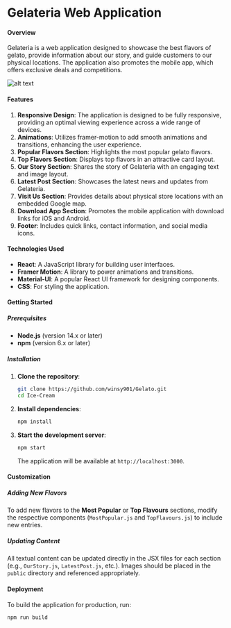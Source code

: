 # Gelateria Web Application

#### Overview

Gelateria is a web application designed to showcase the best flavors of gelato, provide information about our story, and guide customers to our physical locations. The application also promotes the mobile app, which offers exclusive deals and competitions.

![alt text](image.png)

#### Features

1. **Responsive Design**: The application is designed to be fully responsive, providing an optimal viewing experience across a wide range of devices.
2. **Animations**: Utilizes framer-motion to add smooth animations and transitions, enhancing the user experience.
3. **Popular Flavors Section**: Highlights the most popular gelato flavors.
4. **Top Flavors Section**: Displays top flavors in an attractive card layout.
5. **Our Story Section**: Shares the story of Gelateria with an engaging text and image layout.
6. **Latest Post Section**: Showcases the latest news and updates from Gelateria.
7. **Visit Us Section**: Provides details about physical store locations with an embedded Google map.
8. **Download App Section**: Promotes the mobile application with download links for iOS and Android.
9. **Footer**: Includes quick links, contact information, and social media icons.

#### Technologies Used

- **React**: A JavaScript library for building user interfaces.
- **Framer Motion**: A library to power animations and transitions.
- **Material-UI**: A popular React UI framework for designing components.
- **CSS**: For styling the application.

#### Getting Started

##### Prerequisites

- **Node.js** (version 14.x or later)
- **npm** (version 6.x or later)

##### Installation

1. **Clone the repository**:
    ```sh
    git clone https://github.com/winsy901/Gelato.git
    cd Ice-Cream
    ```

2. **Install dependencies**:
    ```sh
    npm install
    ```

3. **Start the development server**:
    ```sh
    npm start
    ```

   The application will be available at `http://localhost:3000`.

#### Customization

##### Adding New Flavors

To add new flavors to the **Most Popular** or **Top Flavours** sections, modify the respective components (`MostPopular.js` and `TopFlavours.js`) to include new entries.

##### Updating Content

All textual content can be updated directly in the JSX files for each section (e.g., `OurStory.js`, `LatestPost.js`, etc.). Images should be placed in the `public` directory and referenced appropriately.

#### Deployment

To build the application for production, run:

```sh
npm run build